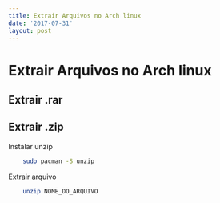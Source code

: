 ```yaml
---
title: Extrair Arquivos no Arch linux
date: '2017-07-31'
layout: post
---
```


# Extrair Arquivos no Arch linux

## Extrair .rar

## Extrair .zip

Instalar unzip
```bash
    sudo pacman -S unzip
```

Extrair arquivo
```bash
    unzip NOME_DO_ARQUIVO
```
